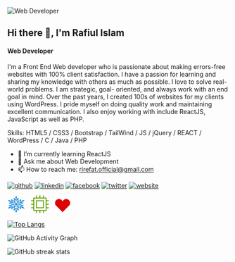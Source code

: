![Web Developer](https://scontent.fdac99-1.fna.fbcdn.net/v/t39.30808-6/242208822_177309837861094_1368380218847358094_n.png?_nc_cat=104&ccb=1-5&_nc_sid=e3f864&_nc_eui2=AeGeYrK5nDTDUULkbzH81OFfd6NS-TAg8Yp3o1L5MCDxiiZY-BrkIS5nQP8OXTMuz4spokpQKoC8R9p1JAlWsZQL&_nc_ohc=L1rYeIymIbcAX8RTa_-&_nc_ht=scontent.fdac99-1.fna&oh=00_AT8u6W-q-W6CJ3DzUzlMmf8YViiSx_Qrz6QmxexIXhHzrw&oe=623C1C42)

## Hi there 👋, I'm Rafiul Islam
#### Web Developer

I'm a Front End Web developer who is passionate about making errors-free websites with 100% client satisfaction. I have a passion for
learning and sharing my knowledge with others as much as
possible. I love to solve real-world problems. I am strategic, goal-
oriented, and always work with an end goal in mind. Over the past
years, I created 100s of websites for my clients using WordPress. I pride myself on doing quality work and maintaining excellent communication. I also enjoy working with include ReactJS, JavaScript as well as PHP.

Skills: HTML5 / CSS3 / Bootstrap / TailWind / JS / jQuery /  REACT / WordPress / C / Java / PHP

- 🌱 I’m currently learning ReactJS 
- 💬 Ask me about Web Development 
- 📫 How to reach me: rirefat.official@gmail.com 


[<img src='https://cdn.jsdelivr.net/npm/simple-icons@3.0.1/icons/github.svg' alt='github' height='40'>](https://github.com/rirefat)    [<img src='https://cdn.jsdelivr.net/npm/simple-icons@3.0.1/icons/linkedin.svg' alt='linkedin' height='40'>](https://www.linkedin.com/in/https://www.linkedin.com/in/rafiul-islam-refat-868779160//)  [<img src='https://cdn.jsdelivr.net/npm/simple-icons@3.0.1/icons/facebook.svg' alt='facebook' height='40'>](https://www.facebook.com/rafiulrefat.official)  [<img src='https://cdn.jsdelivr.net/npm/simple-icons@3.0.1/icons/twitter.svg' alt='twitter' height='40'>](https://twitter.com/rafiul_refat)  [<img src='https://cdn.jsdelivr.net/npm/simple-icons@3.0.1/icons/icloud.svg' alt='website' height='40'>](http://rafiulrefat.com/)  

<a href='https://archiveprogram.github.com/'><img src='https://raw.githubusercontent.com/acervenky/animated-github-badges/master/assets/acbadge.gif' width='40' height='40'></a> <a href='https://docs.github.com/en/developers'><img src='https://raw.githubusercontent.com/acervenky/animated-github-badges/master/assets/devbadge.gif' width='40' height='40'></a> <a href='https://docs.github.com/en/github/supporting-the-open-source-community-with-github-sponsors'><img src='https://raw.githubusercontent.com/acervenky/animated-github-badges/master/assets/sponsorbadge.gif' width='35' height='35'></a> 

[![Top Langs](https://github-readme-stats.vercel.app/api/top-langs/?username=rirefat)](https://github.com/anuraghazra/github-readme-stats)

![GitHub Activity Graph](https://activity-graph.herokuapp.com/graph?username=rirefat)  

![GitHub streak stats](https://github-readme-streak-stats.herokuapp.com/?user=rirefat)  

